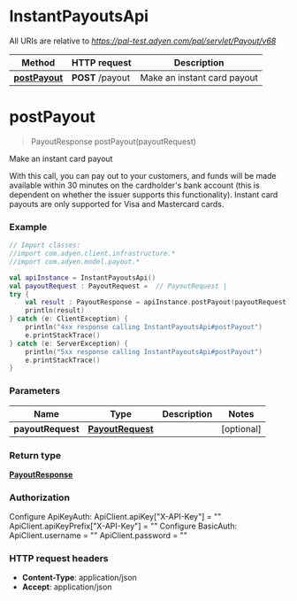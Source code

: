 # InstantPayoutsApi

All URIs are relative to *https://pal-test.adyen.com/pal/servlet/Payout/v68*

Method | HTTP request | Description
------------- | ------------- | -------------
[**postPayout**](InstantPayoutsApi.md#postPayout) | **POST** /payout | Make an instant card payout


<a name="postPayout"></a>
# **postPayout**
> PayoutResponse postPayout(payoutRequest)

Make an instant card payout

With this call, you can pay out to your customers, and funds will be made available within 30 minutes on the cardholder&#39;s bank account (this is dependent on whether the issuer supports this functionality). Instant card payouts are only supported for Visa and Mastercard cards.

### Example
```kotlin
// Import classes:
//import com.adyen.client.infrastructure.*
//import com.adyen.model.payout.*

val apiInstance = InstantPayoutsApi()
val payoutRequest : PayoutRequest =  // PayoutRequest | 
try {
    val result : PayoutResponse = apiInstance.postPayout(payoutRequest)
    println(result)
} catch (e: ClientException) {
    println("4xx response calling InstantPayoutsApi#postPayout")
    e.printStackTrace()
} catch (e: ServerException) {
    println("5xx response calling InstantPayoutsApi#postPayout")
    e.printStackTrace()
}
```

### Parameters

Name | Type | Description  | Notes
------------- | ------------- | ------------- | -------------
 **payoutRequest** | [**PayoutRequest**](PayoutRequest.md)|  | [optional]

### Return type

[**PayoutResponse**](PayoutResponse.md)

### Authorization


Configure ApiKeyAuth:
    ApiClient.apiKey["X-API-Key"] = ""
    ApiClient.apiKeyPrefix["X-API-Key"] = ""
Configure BasicAuth:
    ApiClient.username = ""
    ApiClient.password = ""

### HTTP request headers

 - **Content-Type**: application/json
 - **Accept**: application/json

